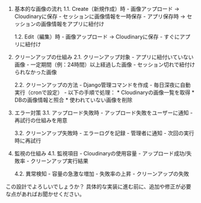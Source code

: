 1. 基本的な画像の流れ
   1.1. Create（新規作成）時
       - 画像アップロード → Cloudinaryに保存
       - セッションに画像情報を一時保存
       - アプリ保存時 → セッションの画像情報をアプリに紐付け
   
   1.2. Edit（編集）時
       - 画像アップロード → Cloudinaryに保存
       - すぐにアプリに紐付け

2. クリーンアップの仕組み
   2.1. クリーンアップ対象
       - アプリに紐付いていない画像
       - 一定期間（例：24時間）以上経過した画像
       - セッション切れで紐付けられなかった画像
   
   2.2. クリーンアップの方法
       - Django管理コマンドを作成
       - 毎日深夜に自動実行（cronで設定）
       - 以下の手順で処理：
         * Cloudinaryの画像一覧を取得
         * DBの画像情報と照合
         * 使われていない画像を削除

3. エラー対策
   3.1. アップロード失敗時
       - アップロード失敗をユーザーに通知
       - 再試行の仕組みを用意
   
   3.2. クリーンアップ失敗時
       - エラーログを記録
       - 管理者に通知
       - 次回の実行時に再試行

4. 監視の仕組み
   4.1. 監視項目
       - Cloudinaryの使用容量
       - アップロード成功/失敗率
       - クリーンアップ実行結果
   
   4.2. 異常検知
       - 容量の急激な増加
       - 失敗率の上昇
       - クリーンアップの失敗

この設計でよろしいでしょうか？
具体的な実装に進む前に、追加や修正が必要な点があればお聞かせください。
